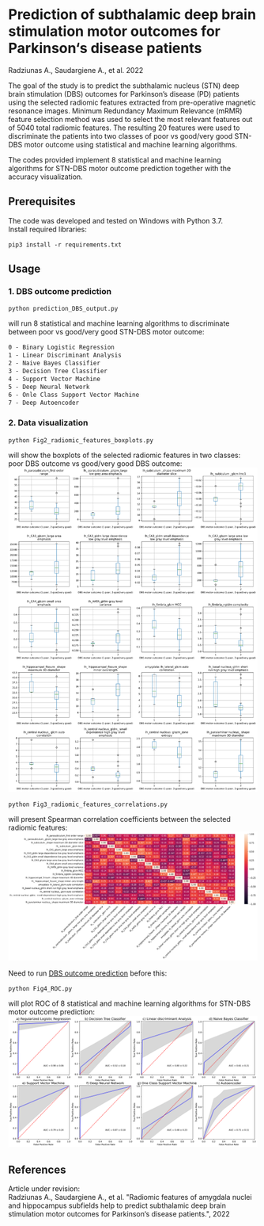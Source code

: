 # Prediction of subthalamic deep brain stimulation motor outcomes for Parkinson‘s disease patients

Radziunas A., Saudargiene A., et al. 2022

The goal of the study is to predict the subthalamic nucleus (STN) deep brain stimulation (DBS) outcomes for Parkinson’s disease (PD) patients using the selected radiomic features extracted from pre-operative magnetic resonance images. Minimum Redundancy Maximum Relevance (mRMR) feature selection method was used to select the most relevant features out of 5040 total radiomic features. The resulting 20 features were used to discriminate the patients into two classes of poor vs good/very good STN-DBS motor outcome using statistical and machine learning algorithms.

The codes provided implement 8 statistical and machine learning algorithms for STN-DBS motor outcome prediction together with the accuracy visualization. 

## Prerequisites

The code was developed and tested on Windows with Python 3.7.  
Install required libraries:
```
pip3 install -r requirements.txt
```

## Usage

### 1. DBS outcome prediction

```
python prediction_DBS_output.py 
```
will run 8 statistical and machine learning algorithms to discriminate between poor vs good/very good STN-DBS motor outcome:

```
0 - Binary Logistic Regression
1 - Linear Discriminant Analysis
2 - Naive Bayes Classifier
3 - Decision Tree Classifier
4 - Support Vector Machine
5 - Deep Neural Network
6 - Onle Class Support Vector Machine
7 - Deep Autoencoder
```

### 2. Data visualization 

```
python Fig2_radiomic_features_boxplots.py
```
will show the boxplots of the selected radiomic features in two classes: poor DBS outcome vs good/very good DBS outcome:
![Fig2_radiomic_features_boxplots](figures/Fig2_radiomic_features_boxplots.png)

```
python Fig3_radiomic_features_correlations.py
```
will present Spearman correlation coefficients between the selected radiomic features:
![Fig3_radiomic_features_correlations](figures/Fig3_radiomic_features_correlations.png)


Need to run [DBS outcome prediction](1-dbs-outcome-prediction) before this:
```
python Fig4_ROC.py
```
will plot ROC of 8 statistical and machine learning algorithms for STN-DBS motor outcome prediction:
![Fig4_ROC](figures/Fig4_ROC.png)

## References
Article under revision:  
Radziunas A., Saudargiene A., et al. "Radiomic features of amygdala nuclei and hippocampus subfields help to predict subthalamic deep brain stimulation motor outcomes for Parkinson‘s disease patients.", 2022

